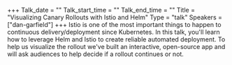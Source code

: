 +++
Talk_date = ""
Talk_start_time = ""
Talk_end_time = ""
Title = "Visualizing Canary Rollouts with Istio and Helm"
Type = "talk"
Speakers = ["dan-garfield"]
+++
Istio is one of the most important things to happen to continuous delivery/deployment since Kubernetes. In this talk, you'll learn how to leverage Helm and Istio to create reliable automated deployment. To help us visualize the rollout we've built an interactive, open-source app and will ask audiences to help decide if a rollout continues or not.